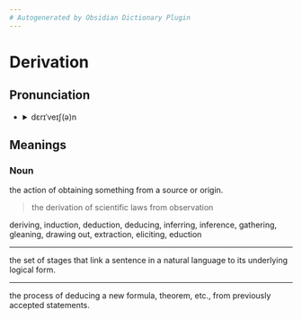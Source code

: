 ```yaml
---
# Autogenerated by Obsidian Dictionary Plugin
---
```


# Derivation

## Pronunciation

- <details><summary>dɛrɪˈveɪʃ(ə)n</summary><audio controls><source src="//ssl.gstatic.com/dictionary/static/sounds/20200429/derivation--_gb_1.mp3"></audio></details>

## Meanings

### Noun

the action of obtaining something from a source or origin.

> the derivation of scientific laws from observation

deriving, induction, deduction, deducing, inferring, inference, gathering, gleaning, drawing out, extraction, eliciting, eduction

---

the set of stages that link a sentence in a natural language to its underlying logical form.

---

the process of deducing a new formula, theorem, etc., from previously accepted statements.


